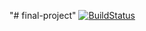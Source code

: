 "# final-project" 
[![BuildStatus](https://circleci.com/gh/jedimg/final-project.svg?style=shield&circle-token=39439b58f51aed3cf9c788c009f9c31347848afd)](https://circleci.com/gh/jedimg/final-project)


